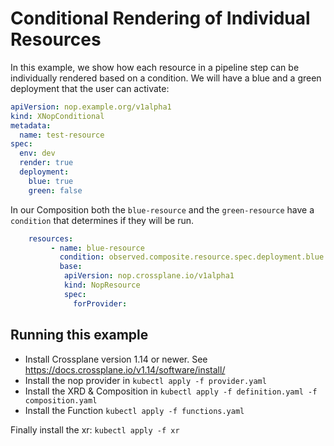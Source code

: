 # Conditional Rendering of Individual Resources

In this example, we show how each resource in a pipeline step can
be individually rendered based on a condition. We will have a blue and a
green deployment that the user can activate:

```yaml
apiVersion: nop.example.org/v1alpha1
kind: XNopConditional
metadata:
  name: test-resource
spec:
  env: dev
  render: true
  deployment:
    blue: true
    green: false
```

In our Composition both the `blue-resource` and the `green-resource` have a
`condition` that determines if they will be run.

```yaml
    resources:
         - name: blue-resource
           condition: observed.composite.resource.spec.deployment.blue == true
           base:
            apiVersion: nop.crossplane.io/v1alpha1
            kind: NopResource
            spec:
              forProvider:
```

## Running this example

- Install Crossplane version 1.14 or newer. See <https://docs.crossplane.io/v1.14/software/install/>
- Install the nop provider in `kubectl apply -f provider.yaml`
- Install the XRD & Composition in `kubectl apply -f definition.yaml -f composition.yaml`
- Install the Function `kubectl apply -f functions.yaml`

Finally install the xr: `kubectl apply -f xr`